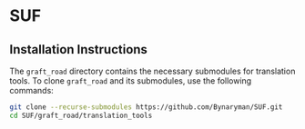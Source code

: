 # SUF

## Installation Instructions

The `graft_road` directory contains the necessary submodules for translation tools. To clone `graft_road` and its submodules, use the following commands:

```bash
git clone --recurse-submodules https://github.com/Bynaryman/SUF.git
cd SUF/graft_road/translation_tools
```
